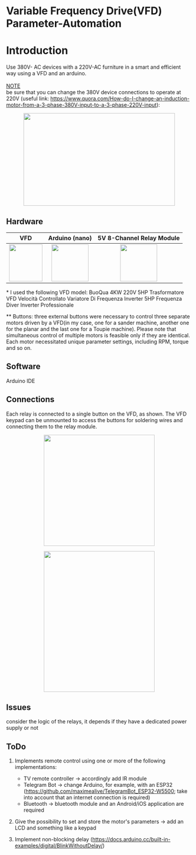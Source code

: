 # Variable Frequency Drive(VFD) Parameter-Automation

# Introduction
Use 380V- AC devices with a 220V-AC furniture in a smart and efficient way using a VFD and an arduino.<br><br>
<ins> NOTE </ins> <br>
be sure that you can change the 380V device connections to operate at 220V (useful link: https://www.quora.com/How-do-I-change-an-induction-motor-from-a-3-phase-380V-input-to-a-3-phase-220V-input):<br>

<p align="center">
  <img width="410" height="250" src="https://github.com/user-attachments/assets/c3fd1e39-4385-490a-90b2-c47ab7d462c4">
</p>

## Hardware
VFD             |  Arduino (nano)             |5V 8-Channel Relay Module  |
:-------------------------:|:-------------------------:|:-------------------------:|
<img src="https://github.com/user-attachments/assets/d701328b-6d08-44ea-a0f6-a48747c7c25a" width="90" height="100" />  |  <img src="https://github.com/user-attachments/assets/fdc74bed-b436-4e63-b077-62585f0678e6" width="100" height="100" />  |<img src="https://github.com/user-attachments/assets/246276cd-cc9f-41c6-be08-7d0bec98bc00" width="100" height="100" />  | 

\* I used the following VFD model: BuoQua 4KW 220V 5HP Trasformatore VFD Velocità Controllato Variatore Di Frequenza Inverter 5HP Frequenza Diver Inverter Professionale

** Buttons: three external buttons were necessary to control three separate motors driven by a VFD(in my case, one for a sander machine, another one for the planar and the last one for a Toupie machine). Please note that simultaneous control of multiple motors is feasible only if they are identical. Each motor necessitated unique parameter settings, including RPM, torque and so on.

## Software
Arduino IDE

## Connections
Each relay is connected to a single button on the VFD, as shown. The VFD keypad can be unmounted to access the buttons for soldering wires and connecting them to the relay module.
<p align="center">
  <img src="https://github.com/user-attachments/assets/6eb61700-b27b-497e-a865-610379736898" width="300" height="300" />
</p>

<p align="center">
  <img width="300" height="380" src="https://github.com/user-attachments/assets/35de1f4c-8ab4-415b-973a-017fcb451f84">
</p>

## Issues
consider the logic of the relays, it depends if they have a dedicated power supply or not

## ToDo
1) Implements remote control using one or more of the following implementations:<br>
   - TV remote controller -> accordingly add IR module
   - Telegram Bot -> change Arduino, for example, with an ESP32 (https://github.com/maximealive/TelegramBot_ESP32-W5500; take into account that an internet connection is required)
   - Bluetooth -> bluetooth module and an Android/iOS application are required

2) Give the possibility to set and store the motor's parameters -> add an LCD and something like a keypad

3) Implement non-blocking delay (https://docs.arduino.cc/built-in-examples/digital/BlinkWithoutDelay/)
